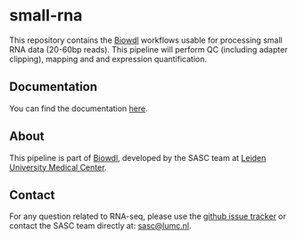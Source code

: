 # small-rna

This repository contains the [Biowdl](https://github.com/biowdl) 
workflows usable for processing small RNA data (20-60bp reads). This pipeline will
perform QC (including adapter clipping), mapping and
and expression quantification.

## Documentation

You can find the documentation [here](https://biowdl.github.io/small-rna/).

## About
This pipeline is part of [Biowdl](https://github.com/biowdl),
developed by the SASC team at [Leiden University Medical Center](https://www.lumc.nl/). 

## Contact

<p>
  <!-- Obscure e-mail address for spammers -->
For any question related to RNA-seq, please use the
<a href='https://github.com/biowdl/RNA-seq/issues'>github issue tracker</a>
or contact the SASC team directly at: 
<a href='&#109;&#97;&#105;&#108;&#116;&#111;&#58;&#115;&#97;&#115;&#99;&#64;&#108;&#117;&#109;&#99;&#46;&#110;&#108;'>
&#115;&#97;&#115;&#99;&#64;&#108;&#117;&#109;&#99;&#46;&#110;&#108;</a>.
</p>

     
